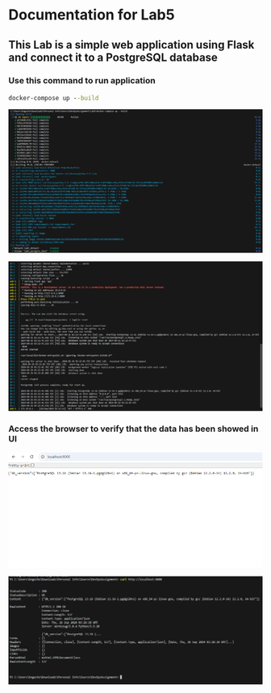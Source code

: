 # Documentation for Lab5

## This Lab is a simple web application using Flask and connect it to a PostgreSQL database

### Use this command to run application
```cmd
docker-compose up --build

```

![alt text](image.png)

![alt text](image-1.png)

### Access the browser to verify that the data has been showed in UI
![alt text](image-2.png)

![alt text](image-3.png)
